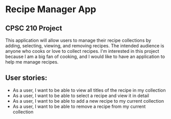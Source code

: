 # Recipe Manager App

## CPSC 210 Project
This application will allow users to manage their recipe collections by adding, selecting, viewing, and 
removing recipes. The intended audience is anyone who cooks or love to collect recipes. I'm interested in this project 
because I am a big fan of cooking, and I would like to have an application to help me 
manage recipes.

## User stories:
- As a user, I want to be able to view all titles of the recipe in my collection
- As a user, I want to be able to select a recipe and view it in detail
- As a user, I want to be able to add a new recipe to my current collection
- As a user, I want to be able to remove a recipe from my current collection


